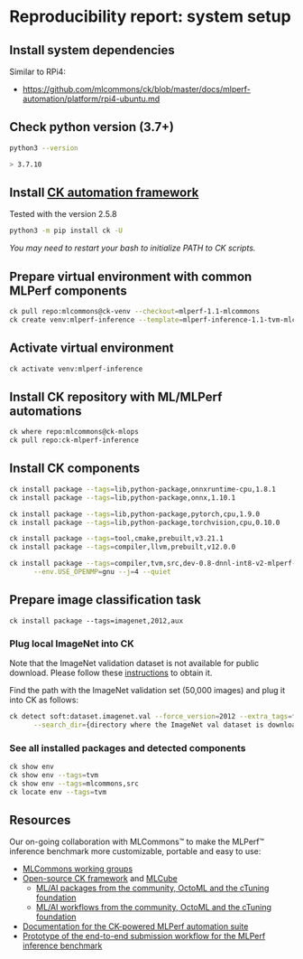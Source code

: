 # Reproducibility report: system setup

## Install system dependencies

Similar to RPi4:
* https://github.com/mlcommons/ck/blob/master/docs/mlperf-automation/platform/rpi4-ubuntu.md

## Check python version (3.7+)

```bash
python3 --version

> 3.7.10
```

## Install [CK automation framework](https://github.com/mlcommons/ck)

Tested with the version 2.5.8

```bash
python3 -m pip install ck -U
```

*You may need to restart your bash to initialize PATH to CK scripts.*

## Prepare virtual environment with common MLPerf components

```bash
ck pull repo:mlcommons@ck-venv --checkout=mlperf-1.1-mlcommons
ck create venv:mlperf-inference --template=mlperf-inference-1.1-tvm-mlcommons
```

## Activate virtual environment

```bash
ck activate venv:mlperf-inference
```

## Install CK repository with ML/MLPerf automations 

```bash
ck where repo:mlcommons@ck-mlops
ck pull repo:ck-mlperf-inference
```

## Install CK components

```bash
ck install package --tags=lib,python-package,onnxruntime-cpu,1.8.1
ck install package --tags=lib,python-package,onnx,1.10.1

ck install package --tags=lib,python-package,pytorch,cpu,1.9.0
ck install package --tags=lib,python-package,torchvision,cpu,0.10.0

ck install package --tags=tool,cmake,prebuilt,v3.21.1
ck install package --tags=compiler,llvm,prebuilt,v12.0.0

ck install package --tags=compiler,tvm,src,dev-0.8-dnnl-int8-v2-mlperf-1.1 \
      --env.USE_OPENMP=gnu --j=4 --quiet
```

## Prepare image classification task

```
ck install package --tags=imagenet,2012,aux
```

### Plug local ImageNet into CK

Note that the ImageNet validation dataset is not available for public download. 
Please follow these [instructions](https://github.com/mlcommons/ck/blob/master/docs/mlperf-automation/datasets/imagenet2012.md) to obtain it.

Find the path with the ImageNet validation set (50,000 images) and plug it into CK as follows:

```bash
ck detect soft:dataset.imagenet.val --force_version=2012 --extra_tags=full \
      --search_dir={directory where the ImageNet val dataset is downloaded}
```

### See all installed packages and detected components

```bash
ck show env
ck show env --tags=tvm
ck show env --tags=mlcommons,src
ck locate env --tags=tvm
```




## Resources

Our on-going collaboration with MLCommons&trade; to make 
the MLPerf&trade; inference benchmark more customizable, portable and easy to use:

* [MLCommons working groups](https://mlcommons.org/en/groups)
* [Open-source CK framework](https://github.com/mlcommons/ck) and [MLCube](https://github.com/mlcommons/mlcube)
  * [ML/AI packages from the community, OctoML and the cTuning foundation](https://github.com/mlcommons/ck-mlops/tree/main/package)
  * [ML/AI workflows from the community, OctoML and the cTuning foundation](https://github.com/mlcommons/ck-mlops/tree/main/program)
* [Documentation for the CK-powered MLPerf automation suite](https://github.com/mlcommons/ck/tree/master/docs/mlperf-automation)
* [Prototype of the end-to-end submission workflow for the MLPerf inference benchmark](https://github.com/mlcommons/ck-mlops/tree/main/module/bench.mlperf.inference)
